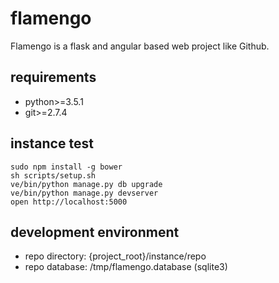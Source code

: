 # flamengo

Flamengo is a flask and angular based web project like Github.

## requirements

* python>=3.5.1
* git>=2.7.4

## instance test

```
sudo npm install -g bower
sh scripts/setup.sh
ve/bin/python manage.py db upgrade
ve/bin/python manage.py devserver
open http://localhost:5000
```

## development environment
* repo directory: {project_root}/instance/repo
* repo database: /tmp/flamengo.database (sqlite3)
